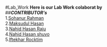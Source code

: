 #Lab_Work
**Here is our Lab Work colaborat by** <br />
##**_CONTRIBUTOR's_**<br />
1.[Sohanur Rahman](https://github.com/SohanCSERU)<br />
2.[Maksudul Hasan](https://github.com/maksudul24)<br />
3.[Nahid Hasan Raju](https://github.com/rajunahidhasan0)<br />
4.[Nahid Hasan shuvo](https://github.com/NahidHasan35)<br />
5.[Iftekhar Rocktim](https://github.com/iftekher148)<br />
